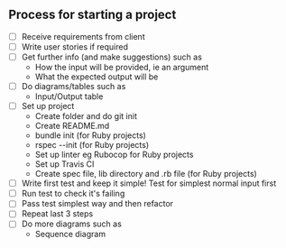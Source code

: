 ## Process for starting a project

- [ ] Receive requirements from client
- [ ] Write user stories if required
- [ ] Get further info (and make suggestions) such as
  - How the input will be provided, ie an argument
  - What the expected output will be
- [ ] Do diagrams/tables such as
  - Input/Output table
- [ ] Set up project
  - Create folder and do git init
  - Create README.md
  - bundle init (for Ruby projects)
  - rspec --init (for Ruby projects)
  - Set up linter eg Rubocop for Ruby projects
  - Set up Travis CI
  - Create spec file, lib directory and .rb file (for Ruby projects)
- [ ] Write first test and keep it simple! Test for simplest normal input first
- [ ] Run test to check it's failing
- [ ] Pass test simplest way and then refactor
- [ ] Repeat last 3 steps
- [ ] Do more diagrams such as
  - Sequence diagram
